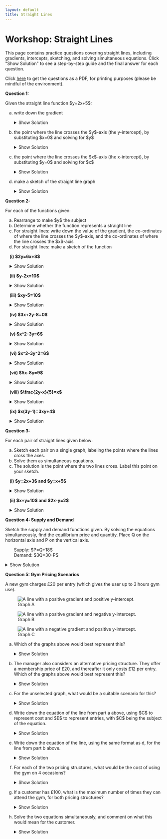 ```yaml
---
layout: default
title: Straight Lines
---
```


# Workshop: Straight Lines

This page contains practice questions covering straight lines, including gradients, intercepts, sketching, and solving simultaneous equations. Click "Show Solution" to see a step-by-step guide and the final answer for each question.

Click [here](WS_NBS4107A_straightlines.pdf) to get the questions as a PDF, for printing purposes (please be mindful of the environment).

<section class="question-section">
  <p class="question-title"><strong>Question 1: </strong></p>
  <div class="question-text">
    <p>Given the straight line function $y=2x+5$:</p>
  </div>
  <ol class="question-list" style="list-style-type: lower-alpha; padding-left: 2em;">
    <li class="question-item">
      <p class="question-text">write down the gradient</p>
      <details class="solution-details">
        <summary>Show Solution</summary>
        <div class="solution-content">
          <p>The equation is in the form $y=mx+c$, where $m$ is the gradient.</p>
          <p><strong>Answer:</strong> The gradient is 2.</p>
        </div>
      </details>
    </li>
    <li class="question-item">
      <p class="question-text">the point where the line crosses the $y$-axis (the y-intercept), by substituting $x=0$ and solving for $y$</p>
      <details class="solution-details">
        <summary>Show Solution</summary>
        <div class="solution-content">
          <p>Set $x=0$: $y = 2(0) + 5 = 5$.</p>
          <p><strong>Answer:</strong> The y-intercept is at (0, 5).</p>
        </div>
      </details>
    </li>
    <li class="question-item">
      <p class="question-text">the point where the line crosses the $x$-axis (the x-intercept), by substituting $y=0$ and solving for $x$</p>
      <details class="solution-details">
        <summary>Show Solution</summary>
        <div class="solution-content">
          <p>Set $y=0$: $0 = 2x + 5 \implies -5 = 2x \implies x = -2.5$.</p>
          <p><strong>Answer:</strong> The x-intercept is at (-2.5, 0).</p>
        </div>
      </details>
    </li>
    <li class="question-item">
      <p class="question-text">make a sketch of the straight line graph</p>
      <details class="solution-details">
        <summary>Show Solution</summary>
        <div class="solution-content">
          <p>Draw a straight line that passes through the y-axis at (0, 5) and the x-axis at (-2.5, 0).</p>
          <div class="solution-image">
            <img src="../assets/images/algebra/w_lines_a_im1a.png" alt="A sketch of the line y=2x+5, showing it passes through the y-axis at (0, 5) and the x-axis at (-2.5, 0).">
          </div>
        </div>
      </details>
    </li>
  </ol>
</section>

<section class="question-section">
  <p class="question-title"><strong>Question 2: </strong></p>
  <div class="question-text">
    <p>For each of the functions given:</p>
  </div>
  <ol class="question-list" style="list-style-type: lower-alpha; padding-left: 2em;">
      <li>Rearrange to make $y$ the subject</li>
      <li>Determine whether the function represents a straight line</li>
      <li>For straight lines: write down the value of the gradient, the co-ordinates of where the line crosses the $y$-axis, and the co-ordinates of where the line crosses the $x$-axis</li>
      <li>For straight lines: make a sketch of the function</li>
  </ol>
  <ul class="sub-question-list" style="list-style-type: none; padding-left: 1em; margin-top: 1em;">
    <li class="question-item">
      <p class="question-label"><strong>(i) $2y=6x+8$</strong></p>
      <details class="solution-details"><summary>Show Solution</summary><div class="solution-content">
        <p>a) Divide all terms by 2 to get $y=3x+4$.<br>b) Yes, this is a straight line.<br>c) The gradient is 3, the y-intercept is (0, 4), and the x-intercept is (-4/3, 0).</p>
        <div class="solution-image"><img src="../assets/images/algebra/w_lines_a_im2a.png" alt="A sketch of the line y=3x+4."></div>
      </div></details>
    </li>
    <li class="question-item">
      <p class="question-label"><strong>(ii) $y-2x=10$</strong></p>
      <details class="solution-details"><summary>Show Solution</summary><div class="solution-content">
        <p>a) Add 2x to both sides to get $y=2x+10$.<br>b) Yes, this is a straight line.<br>c) The gradient is 2, the y-intercept is (0, 10), and the x-intercept is (-5, 0).</p>
        <div class="solution-image"><img src="../assets/images/algebra/w_lines_a_im2b.png" alt="A sketch of the line y=2x+10."></div>
      </div></details>
    </li>
    <li class="question-item">
      <p class="question-label"><strong>(iii) $xy-5=10$</strong></p>
      <details class="solution-details"><summary>Show Solution</summary><div class="solution-content">
        <p>a) Rearrange to get $y = \frac{15}{x}$.<br>b) No, this is not a straight line because x is in the denominator.</p>
      </div></details>
    </li>
     <li class="question-item">
      <p class="question-label"><strong>(iv) $3x+2y-8=0$</strong></p>
      <details class="solution-details"><summary>Show Solution</summary><div class="solution-content">
        <p>a) Rearrange to get $y = -\frac{3}{2}x + 4$.<br>b) Yes, this is a straight line.<br>c) The gradient is -3/2, the y-intercept is (0, 4), and the x-intercept is (8/3, 0).</p>
        <div class="solution-image"><img src="../assets/images/algebra/w_lines_a_im2c.png" alt="A sketch of the line y=-1.5x+4."></div>
      </div></details>
    </li>
     <li class="question-item">
      <p class="question-label"><strong>(v) $x^2-3y=6$</strong></p>
      <details class="solution-details"><summary>Show Solution</summary><div class="solution-content">
        <p>a) Rearrange to get $y = \frac{x^2}{3} - 2$.<br>b) No, the $x^2$ term means it is a parabola, not a straight line.</p>
      </div></details>
    </li>
     <li class="question-item">
      <p class="question-label"><strong>(vi) $x^2-3y^2=6$</strong></p>
      <details class="solution-details"><summary>Show Solution</summary><div class="solution-content">
        <p>a) Rearrange to get $y = \pm\sqrt{\frac{x^2-6}{3}}$.<br>b) No, the squared terms mean this is not a straight line.</p>
      </div></details>
    </li>
    <li class="question-item">
      <p class="question-label"><strong>(vii) $5x-8y=9$</strong></p>
      <details class="solution-details"><summary>Show Solution</summary><div class="solution-content">
        <p>a) Rearrange to get $y = \frac{5}{8}x - \frac{9}{8}$.<br>b) Yes, this is a straight line.<br>c) The gradient is 5/8, the y-intercept is (0, -9/8), and the x-intercept is (9/5, 0).</p>
        <div class="solution-image"><img src="../assets/images/algebra/w_lines_a_im2d.png" alt="A sketch of the line y=(5/8)x - (9/8)."></div>
      </div></details>
    </li>
    <li class="question-item">
      <p class="question-label"><strong>(viii) $\frac{2y-x}{5}=x$</strong></p>
      <details class="solution-details"><summary>Show Solution</summary><div class="solution-content">
        <p>a) Rearrange to get $y = 3x$.<br>b) Yes, this is a straight line.<br>c) The gradient is 3, and it passes through the origin (0, 0).</p>
        <div class="solution-image"><img src="../assets/images/algebra/w_lines_a_im2e.png" alt="A sketch of the line y=3x."></div>
      </div></details>
    </li>
    <li class="question-item">
        <p class="question-label"><strong>(ix) $x(3y-1)=3xy+4$</strong></p>
        <details class="solution-details"><summary>Show Solution</summary><div class="solution-content">
            <p>a) Expand and simplify to get $-x=4$, or $x=-4$.<br>b) Yes, this is a vertical straight line.<br>c) The gradient is undefined, there is no y-intercept, and the x-intercept is (-4, 0).</p>
            <div class="solution-image"><img src="../assets/images/algebra/w_lines_a_im2f.png" alt="A sketch of a vertical line at x=-4."></div>
        </div></details>
    </li>
  </ul>
</section>

<section class="question-section">
  <p class="question-title"><strong>Question 3: </strong></p>
  <div class="question-text">
    <p>For each pair of straight lines given below:</p>
  </div>
    <ol class="question-list" style="list-style-type: lower-alpha; padding-left: 2em;">
      <li>Sketch each pair on a single graph, labeling the points where the lines cross the axes.</li>
      <li>Solve them as simultaneous equations.</li>
      <li>The solution is the point where the two lines cross. Label this point on your sketch.</li>
  </ol>
  <ul class="sub-question-list" style="list-style-type: none; padding-left: 1em; margin-top: 1em;">
      <li class="question-item">
        <p class="question-label"><strong>(i) $y=2x+3$ and $y=x+5$</strong></p>
        <details class="solution-details"><summary>Show Solution</summary><div class="solution-content">
            <p>b) Set equations equal: $2x+3 = x+5 \implies x=2$. Substitute back to find $y=7$.<br>c) The intersection point is (2, 7).</p>
            <div class="solution-image"><img src="../assets/images/algebra/w_lines_a_im3a.png" alt="Sketch of y=2x+3 and y=x+5 intersecting at (2, 7)."></div>
        </div></details>
      </li>
      <li class="question-item">
        <p class="question-label"><strong>(ii) $x+y=10$ and $2x-y=2$</strong></p>
        <details class="solution-details"><summary>Show Solution</summary><div class="solution-content">
            <p>b) Add equations to eliminate y: $3x=12 \implies x=4$. Substitute back to find $y=6$.<br>c) The intersection point is (4, 6).</p>
            <div class="solution-image"><img src="../assets/images/algebra/w_lines_a_im3b.png" alt="Sketch of x+y=10 and 2x-y=2 intersecting at (4, 6)."></div>
        </div></details>
      </li>
  </ul>
</section>

<section class="question-section">
    <p class="question-title"><strong>Question 4: Supply and Demand</strong></p>
    <div class="question-text">
        <p>Sketch the supply and demand functions given. By solving the equations simultaneously, find the equilibrium price and quantity. Place Q on the horizontal axis and P on the vertical axis.</p>
        <p style="margin-left: 2em;">Supply: $P=Q+18$<br>Demand: $3Q=30-P$</p>
    </div>
    <details class="solution-details"><summary>Show Solution</summary><div class="solution-content">
        <p>Rearrange demand to $P=30-3Q$. Set supply equal to demand: $Q+18 = 30-3Q \implies 4Q=12 \implies Q=3$. Substitute into the supply equation to find $P = 3+18 = 21$.</p>
        <p><strong>Answer:</strong> Equilibrium is at Quantity=3, Price=21.</p>
        <div class="solution-image"><img src="../assets/images/algebra/w_lines_a_im4.png" alt="Supply and demand graph showing intersection at (3, 21)."></div>
    </div></details>
</section>

<section class="question-section">
    <p class="question-title"><strong>Question 5: Gym Pricing Scenarios</strong></p>
    <div class="question-text">
        <p>A new gym charges £20 per entry (which gives the user up to 3 hours gym use).</p>
    </div>
    <div class="shared-images-container">
        <figure class="shared-image">
            <img src="../assets/images/algebra/w_lines_q_im1.png" alt="A line with a positive gradient and positive y-intercept.">
            <figcaption>Graph A</figcaption>
        </figure>
        <figure class="shared-image">
            <img src="../assets/images/algebra/w_lines_q_im2.png" alt="A line with a positive gradient and negative y-intercept.">
            <figcaption>Graph B</figcaption>
        </figure>
        <figure class="shared-image">
            <img src="../assets/images/algebra/w_lines_q_im3.png" alt="A line with a negative gradient and positive y-intercept.">
            <figcaption>Graph C</figcaption>
        </figure>
    </div>
    <ol class="question-list" style="list-style-type: lower-alpha; padding-left: 2em;">
        <li class="question-item">
            <p class="question-text">Which of the graphs above would best represent this?</p>
            <details class="solution-details"><summary>Show Solution</summary><div class="solution-content">
                <p><strong>Answer:</strong> None of these are perfect representations. The scenario describes a fixed price, which would be a horizontal line, but the options are all sloped. A correct graph would pass through the origin if modelling a 'per entry' cost without a fixed fee, but the options provided do not include this.</p>
            </div></details>
        </li>
        <li class="question-item">
            <p class="question-text">The manager also considers an alternative pricing structure. They offer a membership price of £20, and thereafter it only costs £12 per entry. Which of the graphs above would best represent this?</p>
            <details class="solution-details"><summary>Show Solution</summary><div class="solution-content">
                <p>This has a starting cost of £20 (the y-intercept) and a positive gradient of £12.</p>
                <p><strong>Answer:</strong> Graph A</p>
            </div></details>
        </li>
        <li class="question-item">
            <p class="question-text">For the unselected graph, what would be a suitable scenario for this?</p>
            <details class="solution-details"><summary>Show Solution</summary><div class="solution-content">
                <p>Graph B has a negative intercept (a discount). Graph C has a negative gradient (a decreasing value).</p>
                <p><strong>Answer:</strong> Graph B: A service with a sign-up discount. Graph C: The declining balance on a gift card.</p>
            </div></details>
        </li>
        <li class="question-item">
            <p class="question-text">Write down the equation of the line from part a above, using $C$ to represent cost and $E$ to represent entries, with $C$ being the subject of the equation.</p>
            <details class="solution-details"><summary>Show Solution</summary><div class="solution-content"><p><strong>Answer:</strong> $C = 20E$</p></div></details>
        </li>
        <li class="question-item">
            <p class="question-text">Write down the equation of the line, using the same format as d, for the line from part b above.</p>
            <details class="solution-details"><summary>Show Solution</summary><div class="solution-content"><p><strong>Answer:</strong> $C = 12E + 20$</p></div></details>
        </li>
        <li class="question-item">
            <p class="question-text">For each of the two pricing structures, what would be the cost of using the gym on 4 occasions?</p>
            <details class="solution-details"><summary>Show Solution</summary><div class="solution-content">
                <p>Structure 1: $C = 20 \times 4 = 80$.<br>Structure 2: $C = (12 \times 4) + 20 = 48 + 20 = 68$.</p>
                <p><strong>Answer:</strong> Structure 1: £80. Structure 2: £68.</p>
            </div></details>
        </li>
        <li class="question-item">
            <p class="question-text">If a customer has £100, what is the maximum number of times they can attend the gym, for both pricing structures?</p>
            <details class="solution-details"><summary>Show Solution</summary><div class="solution-content">
                <p>Structure 1: $100 \div 20 = 5$.<br>Structure 2: First pay the £20 fee, leaving £80. $80 \div 12 \approx 6.67$, so 6 complete entries.</p>
                <p><strong>Answer:</strong> Structure 1: 5 times. Structure 2: 6 times.</p>
            </div></details>
        </li>
        <li class="question-item">
            <p class="question-text">Solve the two equations simultaneously, and comment on what this would mean for the customer.</p>
            <details class="solution-details"><summary>Show Solution</summary><div class="solution-content">
                <p>Set equations equal: $20E = 12E + 20 \implies 8E = 20 \implies E = 2.5$.</p>
                <p><strong>Answer:</strong> The cost is the same at 2.5 entries. For 3 or more entries, the membership structure is cheaper.</p>
            </div></details>
        </li>
    </ol>
</section>
